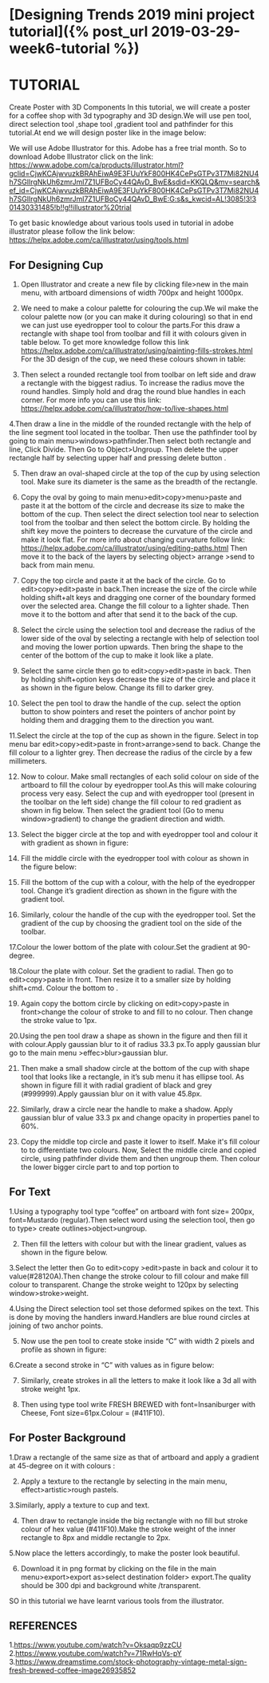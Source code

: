 

# [Designing Trends 2019 mini project tutorial]({% post_url 2019-03-29-week6-tutorial %})
# TUTORIAL
Create Poster with 3D Components
In this tutorial, we will create a poster for a coffee shop with 3d typography and 3D design.We will use pen tool, direct selection tool ,shape tool ,gradient tool and pathfinder for this tutorial.At end we will design poster like in the image below:
 
We will use Adobe Illustrator for this. Adobe has a free trial month. So to download Adobe Illustrator click on the link:
https://www.adobe.com/ca/products/illustrator.html?gclid=CjwKCAjwvuzkBRAhEiwA9E3FUuYkF800HK4CePsGTPv3T7Mi82NU4h7SGlIrgNkUh6zmrJml7Z1UFBoCy44QAvD_BwE&sdid=KKQLQ&mv=search&ef_id=CjwKCAjwvuzkBRAhEiwA9E3FUuYkF800HK4CePsGTPv3T7Mi82NU4h7SGlIrgNkUh6zmrJml7Z1UFBoCy44QAvD_BwE:G:s&s_kwcid=AL!3085!3!301430331485!b!!g!!illustrator%20trial

To get basic knowledge about various tools used in tutorial in adobe illustrator please follow the link below:
https://helpx.adobe.com/ca/illustrator/using/tools.html

## For Designing Cup
1. Open Illustrator and create a new file by clicking file>new in the main menu, with artboard dimensions of width 700px and height 1000px.
 
2. We need to make a colour palette for colouring the cup.We wil make the colour palette now (or you can make it during colouring) so that in end we can just use eyedropper tool to colour the parts.For this draw a rectangle with shape tool from toolbar and fill it with colours given in table below.
To get more knowledge follow this link https://helpx.adobe.com/ca/illustrator/using/painting-fills-strokes.html 
For the 3D design of the cup, we need these colours shown in table:
   
3. Then select a rounded rectangle tool from toolbar on left side and draw a rectangle with the biggest radius. To increase the radius move the round handles. Simply hold and drag the round blue handles in each corner.
For more info you can use this link:
 https://helpx.adobe.com/ca/illustrator/how-to/live-shapes.html

4.Then draw a line in the middle of the rounded rectangle with the help of the line segment tool located in the toolbar. Then use the pathfinder tool by going to main menu>windows>pathfinder.Then select both rectangle and line, Click Divide. Then Go to Object>Ungroup. Then delete the upper rectangle half by selecting upper half and pressing delete button .
 
5. Then draw an oval-shaped circle at the top of the cup by using selection tool. Make sure its diameter is the same as the breadth of the rectangle.
 
6. Copy the oval by going to main menu>edit>copy>menu>paste and paste it at the bottom of the circle and decrease its size to make the bottom of the cup. Then select the direct selection tool near to selection tool from the toolbar and then select the bottom circle. By holding the shift key move the pointers to decrease the curvature of the circle and make it look flat. For more info about changing curvature follow link:
https://helpx.adobe.com/ca/illustrator/using/editing-paths.html
Then move it to the back of the layers by selecting 
object> arrange >send to back from main menu.

7. Copy the top circle and paste it at the back of the circle. Go to edit>copy>edit>paste in back.Then increase the size of the circle while holding shift+alt keys and dragging one corner of the boundary formed over the selected area. Change the fill colour to a lighter shade. Then move it to the bottom and after that send it to the back of the cup.
 
8. Select the circle using the selection tool and decrease the radius of the lower side of the oval by selecting a rectangle with help of selection tool and moving the lower portion upwards. Then bring the shape to the center of the bottom of the cup to make it look like a plate.
 

9. Select the same circle then go to edit>copy>edit>paste in back. Then by holding shift+option keys decrease the size of the circle and place it as shown in the figure below. Change its fill to darker grey.

                                                   
10. Select the pen tool to draw the handle of the cup. select the option button to show pointers and reset the pointers of anchor point by holding them and dragging them to the direction you want.


11.Select the circle at the top of the cup as shown in the figure. Select in top menu bar edit>copy>edit>paste in front>arrange>send to back. Change the fill colour to a lighter grey. Then decrease the radius of the circle by a few millimeters.

12. Now to colour. Make small rectangles of each solid colour on side of the artboard to fill the colour by eyedropper tool.As this will make colouring process very easy. Select the cup and with eyedropper tool (present in the toolbar on the left side) change the fill colour to red gradient  as shown in fig below. Then select the gradient tool (Go to menu window>gradient) to change the gradient direction and width.

13. Select the bigger circle at the top and with eyedropper tool and colour it with gradient  as shown in figure:

14. Fill the middle circle with the eyedropper tool with colour   as shown in the figure below:

15. Fill the bottom of the cup with a   colour, with the help of the eyedropper tool. Change it’s gradient direction as shown in the figure with the gradient tool.

16. Similarly, colour the handle of the cup with the eyedropper tool. Set the gradient of the cup by choosing the gradient tool on the side of the toolbar.

17.Colour the lower bottom of the plate with   colour.Set the gradient at 90-degree.

 
18.Colour the plate with  colour. Set the gradient to radial. Then go to edit>copy>paste in front. Then resize it to a smaller size by holding shift+cmd. Colour the bottom to  .
                                                          
19. Again copy the bottom circle by clicking on edit>copy>paste in front>change the colour of stroke to  and fill to no colour. Then change the stroke value to 1px.

20.Using the pen tool draw a shape as shown in the figure and then fill it with   colour.Apply gaussian blur to it of radius 33.3 px.To apply gaussian blur go to the main menu >effec>blur>gaussian blur.

21. Then make a small shadow circle at the bottom of the cup with shape tool that looks like a rectangle, in it’s sub menu it has ellipse tool. As shown in figure fill it with radial gradient  of black and grey (#999999).Apply gaussian blur on it with value 45.8px.
22. Similarly, draw a circle near the handle to make a shadow. Apply gaussian blur of value 33.3 px and change opacity in properties panel to 60%.

23. Copy the middle top circle and paste it lower to itself. Make it's fill colour to   to differentiate two colours. Now, Select the middle circle and copied circle, using pathfinder divide them and then ungroup them. Then colour the lower bigger circle part to   and top portion to                                                                                           



## For Text
1.Using a typography tool type “coffee” on artboard with font size= 200px, font=Mustardo (regular).Then select word using the selection tool, then go to type> create outlines>object>ungroup. 
 

2. Then fill the letters with   colour but with the linear gradient, values as shown in the figure below.     

3.Select the letter then Go to edit>copy >edit>paste in back and colour it to value(#28120A).Then change the stroke colour to fill colour and make fill colour to transparent. Change the stroke weight to 120px by selecting window>stroke>weight. 

4.Using the Direct selection tool set those deformed spikes on the text. This is done by moving the handlers inward.Handlers are blue round circles at joining of two anchor points.
 
5. Now use the pen tool to create stoke inside “C” with width 2 pixels and profile as shown in figure:
 
6.Create a second stroke in “C” with values as in figure below:  

7. Similarly, create strokes in all the letters to make it look like a 3d all with stroke weight 1px.

8. Then using type tool write FRESH BREWED with font=Insaniburger with Cheese, Font size=61px.Colour = (#411F10).      

            
## For Poster Background
1.Draw a rectangle of the same size as that of artboard and apply a gradient at 45-degree on it with colours  : 	 

2. Apply a texture to the rectangle by selecting in the main menu, effect>artistic>rough pastels.

3.Similarly, apply a texture to cup and text.

4. Then draw to rectangle inside the big rectangle with no fill but stroke colour of hex value (#411F10).Make the stroke weight of the inner rectangle to 8px and middle rectangle to 2px.

5.Now place the letters accordingly, to make the poster look beautiful.

6. Download it in png format by clicking on the file in the main menu>export>export 
as>select destination folder> export.The quality should be  300 dpi and background white /transparent.

SO in this tutorial we have learnt various tools from the illustrator. 
## REFERENCES
1.https://www.youtube.com/watch?v=Oksaqp9zzCU
2.https://www.youtube.com/watch?v=71RwHqVs-pY
3.https://www.dreamstime.com/stock-photography-vintage-metal-sign-fresh-brewed-coffee-image26935852



